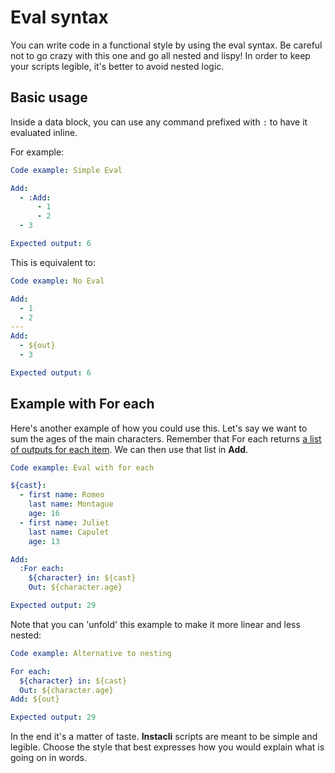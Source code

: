 # Eval syntax

You can write code in a functional style by using the eval syntax.
Be careful not to go crazy with this one and go all nested and lispy! In order to keep your scripts legible, it's better
to avoid nested logic.

## Basic usage

Inside a data block, you can use any command prefixed with `:` to have it evaluated inline.

For example:

```yaml
Code example: Simple Eval

Add:
  - :Add:
      - 1
      - 2
  - 3

Expected output: 6
```

This is equivalent to:

```yaml
Code example: No Eval

Add:
  - 1
  - 2
---
Add:
  - ${out}
  - 3

Expected output: 6
```

## Example with For each

Here's another example of how you could use this. Let's say we want to sum the ages of the main characters.
Remember that For each returns [a list of outputs for each item](For%20each.md#transform-a-list). We can
then use that list in **Add**.

```yaml
Code example: Eval with for each

${cast}:
  - first name: Romeo
    last name: Montague
    age: 16
  - first name: Juliet
    last name: Capulet
    age: 13

Add:
  :For each:
    ${character} in: ${cast}
    Out: ${character.age}

Expected output: 29

```

Note that you can 'unfold' this example to make it more linear and less nested:

<!-- run before code example
${cast}:
  - first name: Romeo
    last name: Montague
    age: 16
  - first name: Juliet
    last name: Capulet
    age: 13
-->

```yaml
Code example: Alternative to nesting

For each:
  ${character} in: ${cast}
  Out: ${character.age}
Add: ${out}

Expected output: 29

```

In the end it's a matter of taste. **Instacli** scripts are meant to be simple and legible. Choose the style that best
expresses how you would explain what is
going on in words.